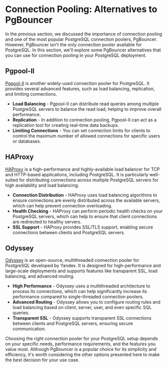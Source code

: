# Connection Pooling: Alternatives to PgBouncer

In the previous section, we discussed the importance of connection pooling and one of the most popular PostgreSQL connection poolers, PgBouncer. However, PgBouncer isn't the only connection pooler available for PostgreSQL. In this section, we'll explore some PgBouncer alternatives that you can use for connection pooling in your PostgreSQL deployment.

## Pgpool-II

[Pgpool-II](https://www.pgpool.net/mediawiki/index.php/Main_Page) is another widely-used connection pooler for PostgreSQL. It provides several advanced features, such as load balancing, replication, and limiting connections.

- **Load Balancing** - Pgpool-II can distribute read queries among multiple PostgreSQL servers to balance the read load, helping to improve overall performance.
- **Replication** - In addition to connection pooling, Pgpool-II can act as a replication tool for creating real-time data backups.
- **Limiting Connections** - You can set connection limits for clients to control the maximum number of allowed connections for specific users or databases.

## HAProxy

[HAProxy](http://www.haproxy.org/) is a high-performance and highly-available load balancer for TCP and HTTP-based applications, including PostgreSQL. It is particularly well-suited for distributing connections across multiple PostgreSQL servers for high availability and load balancing.

- **Connection Distribution** - HAProxy uses load balancing algorithms to ensure connections are evenly distributed across the available servers, which can help prevent connection overloading.
- **Health Checking** - HAProxy can perform periodic health checks on your PostgreSQL servers, which can help to ensure that client connections are redirected to healthy servers.
- **SSL Support** - HAProxy provides SSL/TLS support, enabling secure connections between clients and PostgreSQL servers.

## Odyssey

[Odyssey](https://github.com/yandex/odyssey) is an open-source, multithreaded connection pooler for PostgreSQL developed by Yandex. It is designed for high-performance and large-scale deployments and supports features like transparent SSL, load balancing, and advanced routing.

- **High Performance** - Odyssey uses a multithreaded architecture to process its connections, which can help significantly increase its performance compared to single-threaded connection poolers.
- **Advanced Routing** - Odyssey allows you to configure routing rules and load balancing based on client, server, user, and even specific SQL queries.
- **Transparent SSL** - Odyssey supports transparent SSL connections between clients and PostgreSQL servers, ensuring secure communication.

Choosing the right connection pooler for your PostgreSQL setup depends on your specific needs, performance requirements, and the features you value most. Although PgBouncer is a popular choice for its simplicity and efficiency, it's worth considering the other options presented here to make the best decision for your use case.